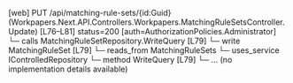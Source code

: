 [web] PUT /api/matching-rule-sets/{id:Guid}  (Workpapers.Next.API.Controllers.Workpapers.MatchingRuleSetsController.Update)  [L76–L81] status=200 [auth=AuthorizationPolicies.Administrator]
  └─ calls MatchingRuleSetRepository.WriteQuery [L79]
  └─ write MatchingRuleSet [L79]
    └─ reads_from MatchingRuleSets
  └─ uses_service IControlledRepository<MatchingRuleSet>
    └─ method WriteQuery [L79]
      └─ ... (no implementation details available)

